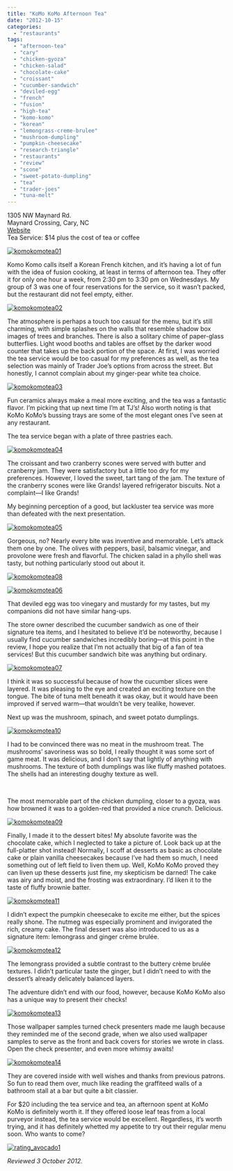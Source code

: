 ```yaml
---
title: "KoMo KoMo Afternoon Tea"
date: "2012-10-15"
categories: 
  - "restaurants"
tags: 
  - "afternoon-tea"
  - "cary"
  - "chicken-gyoza"
  - "chicken-salad"
  - "chocolate-cake"
  - "croissant"
  - "cucumber-sandwich"
  - "deviled-egg"
  - "french"
  - "fusion"
  - "high-tea"
  - "komo-komo"
  - "korean"
  - "lemongrass-creme-brulee"
  - "mushroom-dumpling"
  - "pumpkin-cheesecake"
  - "research-triangle"
  - "restaurants"
  - "review"
  - "scone"
  - "sweet-potato-dumpling"
  - "tea"
  - "trader-joes"
  - "tuna-melt"
---
```


1305 NW Maynard Rd.\
Maynard Crossing, Cary, NC\
[Website](http://komokomonc.com/)\
Tea Service: $14 plus the cost of tea or coffee

[![](http://s3.amazonaws.com/thegourmez-wpmedia/2012/10/komokomotea01.jpg "komokomotea01")](http://s3.amazonaws.com/thegourmez-wpmedia/2012/10/komokomotea01.jpg)

Komo Komo calls itself a Korean French kitchen, and it’s having a lot of fun with the idea of fusion cooking, at least in terms of afternoon tea. They offer it for only one hour a week, from 2:30 pm to 3:30 pm on Wednesdays. My group of 3 was one of four reservations for the service, so it wasn’t packed, but the restaurant did not feel empty, either.

[![](http://s3.amazonaws.com/thegourmez-wpmedia/2012/10/komokomotea02.jpg "komokomotea02")](http://s3.amazonaws.com/thegourmez-wpmedia/2012/10/komokomotea02.jpg)

The atmosphere is perhaps a touch too casual for the menu, but it’s still charming, with simple splashes on the walls that resemble shadow box images of trees and branches. There is also a solitary chime of paper-glass butterflies. Light wood booths and tables are offset by the darker wood counter that takes up the back portion of the space. At first, I was worried the tea service would be too casual for my preferences as well, as the tea selection was mainly of Trader Joe’s options from across the street. But honestly, I cannot complain about my ginger-pear white tea choice.

[![](http://s3.amazonaws.com/thegourmez-wpmedia/2012/10/komokomotea03.jpg "komokomotea03")](http://s3.amazonaws.com/thegourmez-wpmedia/2012/10/komokomotea03.jpg)

Fun ceramics always make a meal more exciting, and the tea was a fantastic flavor. I’m picking that up next time I’m at TJ’s! Also worth noting is that KoMo KoMo’s bussing trays are some of the most elegant ones I’ve seen at any restaurant.

The tea service began with a plate of three pastries each.

[![](http://s3.amazonaws.com/thegourmez-wpmedia/2012/10/komokomotea04.jpg "komokomotea04")](http://s3.amazonaws.com/thegourmez-wpmedia/2012/10/komokomotea04.jpg)

The croissant and two cranberry scones were served with butter and cranberry jam. They were satisfactory but a little too dry for my preferences. However, I loved the sweet, tart tang of the jam. The texture of the cranberry scones were like Grands! layered refrigerator biscuits. Not a complaint—I like Grands!

My beginning perception of a good, but lackluster tea service was more than defeated with the next presentation.

[![](http://s3.amazonaws.com/thegourmez-wpmedia/2012/10/komokomotea05.jpg "komokomotea05")](http://s3.amazonaws.com/thegourmez-wpmedia/2012/10/komokomotea05.jpg)

Gorgeous, no? Nearly every bite was inventive and memorable. Let’s attack them one by one. The olives with peppers, basil, balsamic vinegar, and provolone were fresh and flavorful. The chicken salad in a phyllo shell was tasty, but nothing particularly stood out about it.

[![](http://s3.amazonaws.com/thegourmez-wpmedia/2012/10/komokomotea08.jpg "komokomotea08")](http://s3.amazonaws.com/thegourmez-wpmedia/2012/10/komokomotea08.jpg)

[![](http://s3.amazonaws.com/thegourmez-wpmedia/2012/10/komokomotea06.jpg "komokomotea06")](http://s3.amazonaws.com/thegourmez-wpmedia/2012/10/komokomotea06.jpg)

That deviled egg was too vinegary and mustardy for my tastes, but my companions did not have similar hang-ups.

The store owner described the cucumber sandwich as one of their signature tea items, and I hesitated to believe it’d be noteworthy, because I usually find cucumber sandwiches incredibly boring—at this point in the review, I hope you realize that I’m not actually that big of a fan of tea services! But this cucumber sandwich bite was anything but ordinary.

[![](http://s3.amazonaws.com/thegourmez-wpmedia/2012/10/komokomotea07.jpg "komokomotea07")](http://s3.amazonaws.com/thegourmez-wpmedia/2012/10/komokomotea07.jpg)

I think it was so successful because of how the cucumber slices were layered. It was pleasing to the eye and created an exciting texture on the tongue. The bite of tuna melt beneath it was okay, but it would have been improved if served warm—that wouldn’t be very tealike, however.

Next up was the mushroom, spinach, and sweet potato dumplings.

[![](http://s3.amazonaws.com/thegourmez-wpmedia/2012/10/komokomotea10.jpg "komokomotea10")](http://s3.amazonaws.com/thegourmez-wpmedia/2012/10/komokomotea10.jpg)

I had to be convinced there was no meat in the mushroom treat. The mushrooms’ savoriness was so bold, I really thought it was some sort of game meat. It was delicious, and I don’t say that lightly of anything with mushrooms. The texture of both dumplings was like fluffy mashed potatoes. The shells had an interesting doughy texture as well.

 

The most memorable part of the chicken dumpling, closer to a gyoza, was how browned it was to a golden-red that provided a nice crunch. Delicious.

[![](http://s3.amazonaws.com/thegourmez-wpmedia/2012/10/komokomotea09.jpg "komokomotea09")](http://s3.amazonaws.com/thegourmez-wpmedia/2012/10/komokomotea09.jpg)

Finally, I made it to the dessert bites! My absolute favorite was the chocolate cake, which I neglected to take a picture of. Look back up at the full-platter shot instead! Normally, I scoff at desserts as basic as chocolate cake or plain vanilla cheesecakes because I’ve had them so much, I need something out of left field to liven them up. Well, KoMo KoMo proved they can liven up these desserts just fine, my skepticism be darned! The cake was airy and moist, and the frosting was extraordinary. I’d liken it to the taste of fluffy brownie batter.

[![](http://s3.amazonaws.com/thegourmez-wpmedia/2012/10/komokomotea11.jpg "komokomotea11")](http://s3.amazonaws.com/thegourmez-wpmedia/2012/10/komokomotea11.jpg)

I didn’t expect the pumpkin cheesecake to excite me either, but the spices really shone. The nutmeg was especially prominent and invigorated the rich, creamy cake. The final dessert was also introduced to us as a signature item: lemongrass and ginger crème brulée.

[![](http://s3.amazonaws.com/thegourmez-wpmedia/2012/10/komokomotea12.jpg "komokomotea12")](http://s3.amazonaws.com/thegourmez-wpmedia/2012/10/komokomotea12.jpg)

The lemongrass provided a subtle contrast to the buttery crème brulée textures. I didn’t particular taste the ginger, but I didn’t need to with the dessert’s already delicately balanced layers.

The adventure didn’t end with our food, however, because KoMo KoMo also has a unique way to present their checks!

[![](http://s3.amazonaws.com/thegourmez-wpmedia/2012/10/komokomotea13.jpg "komokomotea13")](http://s3.amazonaws.com/thegourmez-wpmedia/2012/10/komokomotea13.jpg)

Those wallpaper samples turned check presenters made me laugh because they reminded me of the second grade, when we also used wallpaper samples to serve as the front and back covers for stories we wrote in class. Open the check presenter, and even more whimsy awaits!

[![](http://s3.amazonaws.com/thegourmez-wpmedia/2012/10/komokomotea14.jpg "komokomotea14")](http://s3.amazonaws.com/thegourmez-wpmedia/2012/10/komokomotea14.jpg)

They are covered inside with well wishes and thanks from previous patrons. So fun to read them over, much like reading the graffiteed walls of a bathroom stall at a bar but quite a bit classier.

For $20 including the tea service and tea, an afternoon spent at KoMo KoMo is definitely worth it. If they offered loose leaf teas from a local purveyor instead, the tea service would be excellent. Regardless, it’s worth trying, and it has definitely whetted my appetite to try out their regular menu soon. Who wants to come?

[![](http://s3.amazonaws.com/thegourmez-wpmedia/2009/02/rating_avocado1.gif "rating_avocado1")](http://s3.amazonaws.com/thegourmez-wpmedia/2009/02/rating_avocado1.gif)

_Reviewed 3 October 2012._